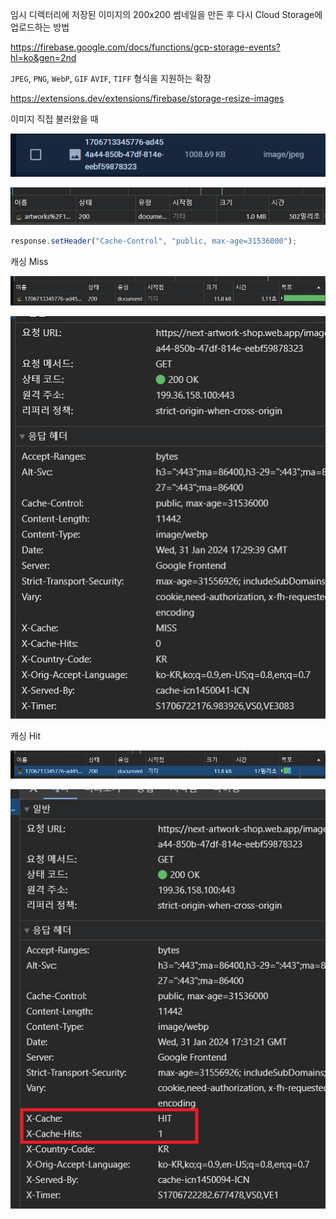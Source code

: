 임시 디렉터리에 저장된 이미지의 200x200 썸네일을 만든 후 다시 Cloud Storage에 업로드하는 방법

https://firebase.google.com/docs/functions/gcp-storage-events?hl=ko&gen=2nd

`JPEG`, `PNG`, `WebP`, `GIF` `AVIF`, `TIFF` 형식을 지원하는 확장 

https://extensions.dev/extensions/firebase/storage-resize-images 



이미지 직접 불러왔을 때

![image-20240201023030821](assets/image-20240201023030821.png)

![image-20240201023446151](assets/image-20240201023446151.png)





```javascript
response.setHeader("Cache-Control", "public, max-age=31536000");
```



캐싱 Miss

![image-20240201023038319](assets/image-20240201023038319.png)

![image-20240201023100185](assets/image-20240201023100185.png)

캐싱 Hit

![image-20240201023149420](assets/image-20240201023149420.png)

![image-20240201023302903](assets/image-20240201023302903.png)
